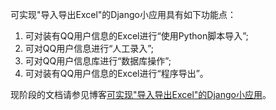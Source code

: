 可实现"导入导出Excel"的Django小应用具有如下功能点：

1. 可对装有QQ用户信息的Excel进行“使用Python脚本导入”;
2. 可对QQ用户信息进行“人工录入”;
3. 可对QQ用户信息库进行“数据库操作”;
4. 可对装有QQ用户信息的Excel进行“程序导出”。

现阶段的文档请参见博客[可实现"导入导出Excel"的Django小应用](https://mp.weixin.qq.com/s/xZN12yA7uZKMp8hGWWy2Rw)。
